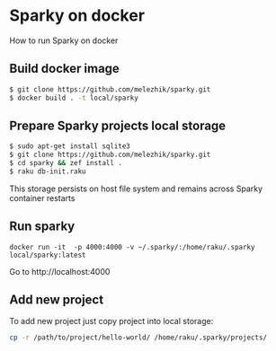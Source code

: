 # Sparky on docker

How to run Sparky on docker

## Build docker image

```bash
$ git clone https://github.com/melezhik/sparky.git
$ docker build . -t local/sparky
```

## Prepare Sparky projects local storage

```bash
$ sudo apt-get install sqlite3
$ git clone https://github.com/melezhik/sparky.git
$ cd sparky && zef install .
$ raku db-init.raku
```

This storage persists on host file system and remains across Sparky container restarts

## Run sparky 

```
docker run -it  -p 4000:4000 -v ~/.sparky/:/home/raku/.sparky local/sparky:latest 
```

Go to http://localhost:4000


## Add new project

To add new project just copy project into local storage: 


```bash
cp -r /path/to/project/hello-world/ /home/raku/.sparky/projects/
```
